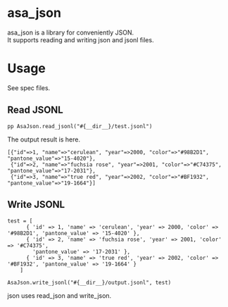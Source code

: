 

# asa_json

asa_json is a library for conveniently JSON.  
It supports reading and writing json and jsonl files.

# Usage

See spec files.

## Read JSONL

```
pp AsaJson.read_jsonl("#{__dir__}/test.jsonl")
```

The output result is here.

```
[{"id"=>1, "name"=>"cerulean", "year"=>2000, "color"=>"#98B2D1", "pantone_value"=>"15-4020"},
 {"id"=>2, "name"=>"fuchsia rose", "year"=>2001, "color"=>"#C74375", "pantone_value"=>"17-2031"},
 {"id"=>3, "name"=>"true red", "year"=>2002, "color"=>"#BF1932", "pantone_value"=>"19-1664"}]
```

## Write JSONL

```
test = [
      { 'id' => 1, 'name' => 'cerulean', 'year' => 2000, 'color' => '#98B2D1', 'pantone_value' => '15-4020' },
      { 'id' => 2, 'name' => 'fuchsia rose', 'year' => 2001, 'color' => '#C74375',
        'pantone_value' => '17-2031' },
      { 'id' => 3, 'name' => 'true red', 'year' => 2002, 'color' => '#BF1932', 'pantone_value' => '19-1664' }
    ]

AsaJson.write_jsonl("#{__dir__}/output.jsonl", test)
```

json uses read_json and write_json.